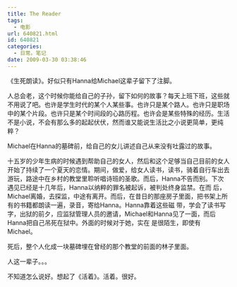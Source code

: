 ```yaml
---
title: The Reader
tags:
  - 电影
url: 640821.html
id: 640821
categories:
  - 日常。笔记
date: 2009-03-30 03:38:46
---
```


《生死朗读》。好似只有Hanna给Michael这辈子留下了注脚。

人总会老，这个时候你能给自己的子孙，留下如何的故事？每天上班下班，这些就不用说了吧。也许是学生时代的某个人某些事。也许只是某个路人。也许只是职场 中的某个片段。也许只是某个时间段的心路历程。也许会是某些特殊的经历。生活不是小说，不会有那么多的起起伏伏，然而谁又能说生活比之小说更简单，更纯 粹？

Michael在Hanna的墓碑前，给自己的女儿讲述自己从来没有吐露过的故事。

十五岁的少年生病的时候遇到帮助自己的女人，然后和这个足够当自己目前的女人开始了持续了一个夏天的恋情。期间，做爱，给女人读书，读书，骑着自行车出去 游玩，路途中在乡村的教堂里聆听唱诗班的圣歌。而后，Hanna不告而别。下次遇见已经是十几年后，Hanna以纳粹的罪名被起诉，被判处终身监禁。在而 后，Michael离婚，去探监，中途有离开。而后，在昔日的那座房子里面，把书架上所有的书籍都朗读一遍，录音，寄给Hanna。Hanna靠着这些磁 带，学会了读书写字，出狱的前夕，应监狱管理人员的邀请，Michael和Hanna见了一面，而后Hanna把自己吊死在狱中。外面的时候对于她，实在 是很陌生，即使有Michael。

死后，整个人化成一块墓碑埋在曾经的那个教堂的前面的林子里面。

人这一辈子。。。

不知道怎么说好。想起了《活着》。活着。很好。